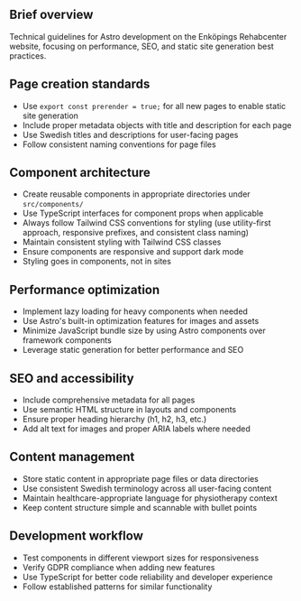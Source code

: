 ## Brief overview
Technical guidelines for Astro development on the Enköpings Rehabcenter website, focusing on performance, SEO, and static site generation best practices.

## Page creation standards
- Use `export const prerender = true;` for all new pages to enable static site generation
- Include proper metadata objects with title and description for each page
- Use Swedish titles and descriptions for user-facing pages
- Follow consistent naming conventions for page files

## Component architecture
- Create reusable components in appropriate directories under `src/components/`
- Use TypeScript interfaces for component props when applicable
- Always follow Tailwind CSS conventions for styling (use utility-first approach, responsive prefixes, and consistent class naming)
- Maintain consistent styling with Tailwind CSS classes
- Ensure components are responsive and support dark mode
- Styling goes in components, not in sites

## Performance optimization
- Implement lazy loading for heavy components when needed
- Use Astro's built-in optimization features for images and assets
- Minimize JavaScript bundle size by using Astro components over framework components
- Leverage static generation for better performance and SEO

## SEO and accessibility
- Include comprehensive metadata for all pages
- Use semantic HTML structure in layouts and components
- Ensure proper heading hierarchy (h1, h2, h3, etc.)
- Add alt text for images and proper ARIA labels where needed

## Content management
- Store static content in appropriate page files or data directories
- Use consistent Swedish terminology across all user-facing content
- Maintain healthcare-appropriate language for physiotherapy context
- Keep content structure simple and scannable with bullet points

## Development workflow
- Test components in different viewport sizes for responsiveness
- Verify GDPR compliance when adding new features
- Use TypeScript for better code reliability and developer experience
- Follow established patterns for similar functionality
